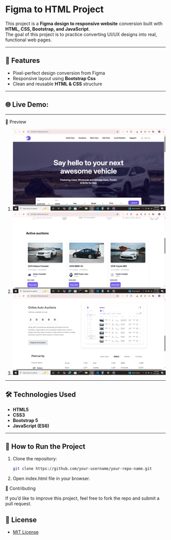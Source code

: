 # Figma to HTML Project  

This project is a **Figma design to responsive website** conversion built with **HTML, CSS, Bootstrap, and JavaScript**.  
The goal of this project is to practice converting UI/UX designs into real, functional web pages.  

---

## 🚀 Features  
- Pixel-perfect design conversion from Figma  
- Responsive layout using **Bootstrap Css**  
- Clean and reusable **HTML & CSS** structure  

---
🌐 Live Demo: 
---
---
📸 Preview
1. ![Screenshot](images/preview/Screenshot_1.png)
2. ![Screenshot](images/preview/Screenshot_2.png)
3. ![Screenshot](images/preview/Screenshot_3.png)
---

## 🛠️ Technologies Used  
- **HTML5**  
- **CSS3**  
- **Bootstrap 5**  
- **JavaScript (ES6)**  

---


## 🔧 How to Run the Project  
1. Clone the repository:  
   ```bash
   git clone https://github.com/your-username/your-repo-name.git
2. Open index.html file in your browser.

🤝 Contributing

If you’d like to improve this project, feel free to fork the repo and submit a pull request.

## 📝 License
- [MIT License](LICENSE)

